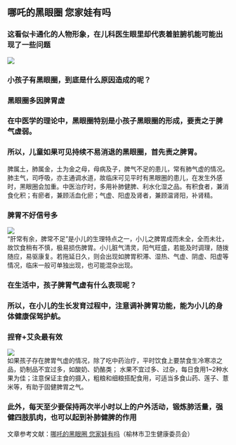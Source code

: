 ## 哪吒的黑眼圈 您家娃有吗  
### 这看似卡通化的人物形象，在儿科医生眼里却代表着脏腑机能可能出现了一些问题  
![](http://cdncms.v-keep.cn/wp-content/uploads/2019/08/timgee.jpg)  
### 小孩子有黑眼圈，到底是什么原因造成的呢？  
### 黑眼圈多因脾胃虚  
### 在中医学的理论中，黑眼圈特别是小孩子黑眼圈的形成，要责之于脾气虚弱。  
### 所以，儿童如果可见持续不易消退的黑眼圈，首先责之脾胃。  
脾属土，肺属金，土为金之母，母病及子，脾气不足的患儿，常有肺气虚的情况。肺主气，司呼吸，亦主通调水道，故临床可见平时有黑眼圈的患儿，在发生外感时，黑眼圈会加重。中医治疗时，多用补肺健脾、利水化湿之品。有积食者，兼消食化积；有瘀者，兼顾活血化瘀；气虚、阳虚及肾者，兼顾温肾阳，补肾精。  
### 脾胃不好信号多  
![](http://cdncms.v-keep.cn/wp-content/uploads/2019/08/timg44.jpg)  
“肝常有余，脾常不足”是小儿的生理特点之一，小儿之脾胃成而未全，全而未壮，故饮食稍有不慎，极易损伤脾胃。小儿脏气清灵，阳气旺盛，若能及时调理，随拨随应，易驱康复。若拖延日久，则会出现如脾胃积滞、湿热、气虚、阴虚、阳虚等情况，临床一般可单独出现，也可能混杂出现。  
### 在生活中，孩子脾胃气虚有什么表现呢？  
### 所以，在小儿的生长发育过程中，注意调补脾胃功能，能为小儿的身体健康保驾护航。  
### 捏脊+艾灸最有效  
![](http://cdncms.v-keep.cn/wp-content/uploads/2019/08/4-1024x849.jpg)  
如果孩子存在脾胃气虚的情况，除了吃中药治疗，平时饮食上要禁食生冷寒凉之品，奶制品不宜过多，如酸奶、奶酪类； 水果不宜过多、过杂，每日食用1~2种水果为佳；注意保证主食的摄入，粗粮和细粮搭配食用，可适当多食山药、莲子、薏米等，有助于固健脾胃之气。  
### 此外，每天至少要保持两次半小时以上的户外活动，锻炼肺活量，强健四肢肌肉，也可以起到补肺健脾的作用  
文章参考文献：<a href="http://wjw.yl.gov.cn/index.php?m=Article&amp;a=show&amp;id=16666">哪吒的黑眼圈 您家娃有吗</a>（榆林市卫生健康委员会）  

